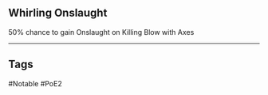 ## Whirling Onslaught
50% chance to gain Onslaught on Killing Blow with Axes

---
## Tags
#Notable
#PoE2
